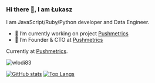### Hi there 👋, I am Łukasz

I am JavaScript/Ruby/Python developer and Data Engineer.

- 🔭 I’m currently working on project [Pushmetrics](https://pushmetrics.io)
- 🌱 I’m Founder & CTO at [Pushmetrics](https://pushmetrics.io)


Currently at [Pushmetrics](https://pushmetrics.io). 

<p align=left> <img src=https://komarev.com/ghpvc/?username=wlodi83 alt=wlodi83 /> </p>

[![GitHub stats](https://github-readme-stats.vercel.app/api?username=wlodi83&show_icons=true&include_all_commits=true)](https://github.com/wlodi83/github-readme-stats)
[![Top Langs](https://github-readme-stats.vercel.app/api/top-langs/?username=wlodi83&layout=compact)](https://github.com/wlodi83/github-readme-stats)


<!--
**wlodi83/wlodi83** is a ✨ _special_ ✨ repository because its `README.md` (this file) appears on your GitHub profile.

Here are some ideas to get you started:

- 👯 I’m looking to collaborate on ...
- 🤔 I’m looking for help with ...
- 💬 Ask me about ...
- 📫 How to reach me: ...
- 😄 Pronouns: ...
- ⚡ Fun fact: ...
-->

